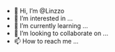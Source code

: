 - 👋 Hi, I’m @Linzzo
- 👀 I’m interested in ...
- 🌱 I’m currently learning ...
- 💞️ I’m looking to collaborate on ...
- 📫 How to reach me ...

<!---
Linzzo/Linzzo is a ✨ special ✨ repository because its `README.md` (this file) appears on your GitHub profile.
You can click the Preview link to take a look at your changes.
--->
